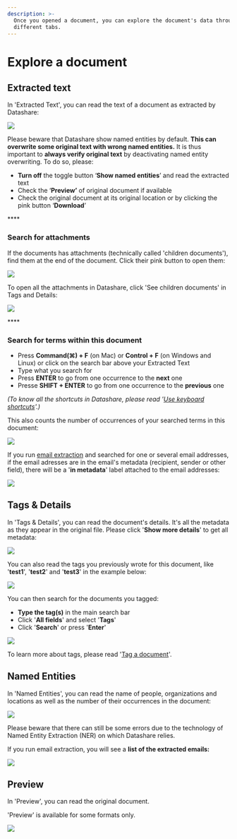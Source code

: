```yaml
---
description: >-
  Once you opened a document, you can explore the document's data through
  different tabs.
---
```


# Explore a document

## Extracted text

In 'Extracted Text', you can read the text of a document as extracted by Datashare:

![](../.gitbook/assets/et%20%281%29.png)

Please beware that Datashare show named entities by default. **This can overwrite some original text with wrong named entities.** It is thus important to **always verify original text** by deactivating named entity overwriting. To do so, please: 

* **Turn off** the toggle button ‘**Show named entities**’ and read the extracted text
* Check the ‘**Preview’** of original document if available
* Check the original document at its original location or by clicking the pink button ‘**Download**’

\*\*\*\*

### **Search for attachments**

If the documents has attachments \(technically called 'children documents'\), find them at the end of the document. Click their pink button to open them:

![](../.gitbook/assets/screenshot-2019-10-11-at-16.03.06.png)

To open all the attachments in Datashare, click 'See children documents' in Tags and Details: 

![](../.gitbook/assets/screenshot-2019-10-11-at-16.07.13.png)

\*\*\*\*

### **Search for terms within this document**

* Press **Command\(⌘\) + F** \(on Mac\) or **Control + F** \(on Windows and Linux\) or click on the search bar above your Extracted Text
* Type what you search for
* Press **ENTER** to go from one occurrence to the **next** one
* Presse **SHIFT + ENTER** to go from one occurrence to the **previous** one

_\(To know all the shortcuts in Datashare, please read '_[_Use keyboard shortcuts_](https://icij.gitbook.io/datashare/all/use-keyboard-shortcuts)_'.\)_

This also counts the number of occurrences of your searched terms in this document:

![](../.gitbook/assets/find-f.png)

If you run [email extraction](https://icij.gitbook.io/datashare/all/analyze-documents#extract-email-addresses) and searched for one or several email addresses, if the email adresses are in the email's metadata \(recipient, sender or other field\), there will be a '**in metadata**' label attached to the email addresses:

![](../.gitbook/assets/in-metadata.png)

## **Tags & Details**

In 'Tags & Details', you can read the document's details. It's all the metadata as they appear in the original file. Please click '**Show more details**' to get all metadata:

![](../.gitbook/assets/t-and-d.png)

You can also read the tags you previously wrote for this document, like '**test1**', '**test2**' and '**test3**' in the example below:

![](../.gitbook/assets/tags%20%281%29.png)

You can then search for the documents you tagged:

* **Type the tag\(s\)** in the main search bar 
* Click '**All fields**' and select '**Tags**'
* Click '**Search**' or press '**Enter**'

![](../.gitbook/assets/search-tags.png)

To learn more about tags, please read '[Tag a document](https://icij.gitbook.io/datashare/all/tag-documents)'.

## **Named Entities**

In 'Named Entities', you can read the name of people, organizations and locations as well as the number of their occurrences in the document:

![](../.gitbook/assets/named-entities-tab.png)

Please beware that there can still be some errors due to the technology of Named Entity Extraction \(NER\) on which Datashare relies.

If you run email extraction, you will see a **list of the extracted emails:**

![](../.gitbook/assets/email-list.png)



## **Preview**

In 'Preview', you can read the original document. 

'Preview' is available for some formats only.

![](../.gitbook/assets/preview-tab.png)



